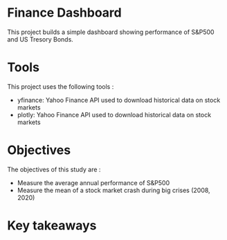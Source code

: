 # Finance Dashboard
This project builds a simple dashboard showing performance of S&P500 and US Tresory Bonds.

# Tools
This project uses the following tools :
<ul>
<li>yfinance: Yahoo Finance API used to download historical data on stock markets</li>
<li>plotly: Yahoo Finance API used to download historical data on stock markets</li>
</ul>

# Objectives
The objectives of this study are :
<ul>
<li>Measure the average annual performance of S&P500</li>
<li>Measure the mean of a stock market crash during big crises (2008, 2020)</li>
</ul>

# Key takeaways